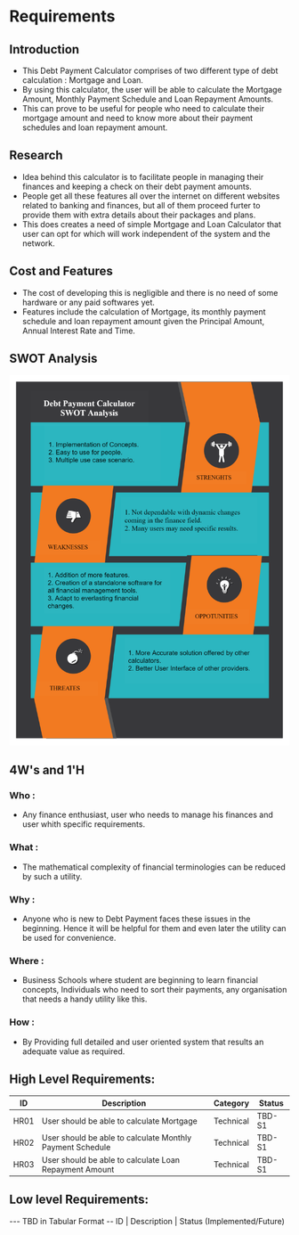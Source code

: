 # Requirements

## Introduction
- This Debt Payment Calculator comprises of two different type of debt calculation : Mortgage and Loan.
- By using this calculator, the user will be able to calculate the Mortgage Amount, Monthly Payment Schedule and Loan Repayment Amounts.
- This can prove to be useful for people who need to calculate their mortgage amount and need to know more about their payment schedules and loan repayment amount.

## Research
- Idea behind this calculator is to facilitate people in managing their finances and keeping a check on their debt payment amounts.
- People get all these features all over the internet on different websites related to banking and finances, but all of them proceed furter to provide them with extra details about their packages and plans.
- This does creates a need of simple Mortgage and Loan Calculator that user can opt for which will work independent of the system and the network.


## Cost and Features
- The cost of developing this is negligible and there is no need of some hardware or any paid softwares yet.
- Features include the calculation of Mortgage, its monthly payment schedule and loan repayment amount given the Principal Amount, Annual Interest Rate and Time.

## SWOT Analysis
<img src="https://github.com/RaghavTulsyan/LTTS_StepIn_MiniProject_257140/blob/main/1_Requirements/SWOT%20Analysis.jpg">

## 4W&#39;s and 1&#39;H

### Who :
* Any finance enthusiast, user who needs to manage his finances and user whith specific requirements.

### What :
* The mathematical complexity of financial terminologies can be reduced by such a utility.

### Why :
* Anyone who is new to Debt Payment faces these issues in the beginning. Hence it will be helpful for them and even later the utility can be used for convenience.

### Where :
* Business Schools where student are beginning to learn financial concepts, Individuals who need to sort their payments, any organisation that needs a handy utility like this.

### How :
* By Providing full detailed and user oriented system that results an adequate value as required.

## High Level Requirements:

| ID   | Description                                                       | Category  | Status |
|------|-------------------------------------------------------------------|-----------|--------|
| HR01 | User should be able to calculate Mortgage                         | Technical | TBD-S1 |
| HR02 | User should be able to calculate Monthly Payment Schedule         | Technical | TBD-S1 |
| HR03 | User should be able to calculate Loan Repayment Amount            | Technical | TBD-S1 |


##  Low level Requirements:
--- TBD in Tabular Format 
-- ID | Description | Status (Implemented/Future)
